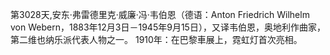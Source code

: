 
第3028天,安东·弗雷德里克·威廉·冯·韦伯恩（德语：Anton Friedrich Wilhelm von Webern，1883年12月3日－1945年9月15日），又译韦伯恩，奥地利作曲家，第二维也纳乐派代表人物之一。
1910年：在巴黎車展上，霓虹灯首次亮相。
